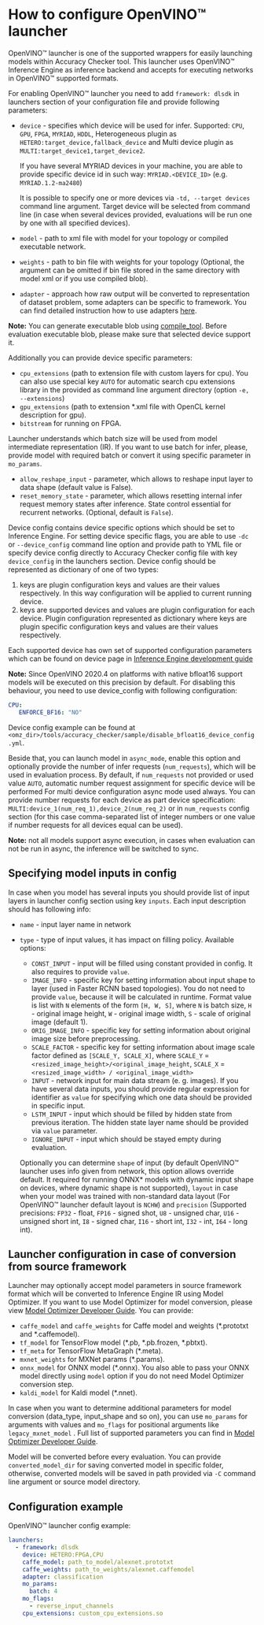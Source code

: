 # How to configure OpenVINO™ launcher

OpenVINO™ launcher is one of the supported wrappers for easily launching models within Accuracy Checker tool. This launcher uses OpenVINO™ Inference Engine as inference backend and accepts for executing networks in OpenVINO™ supported formats.

For enabling OpenVINO™ launcher you need to add `framework: dlsdk` in launchers section of your configuration file and provide following parameters:

* `device` - specifies which device will be used for infer. Supported: `CPU`, `GPU`, `FPGA`, `MYRIAD`, `HDDL`,
    Heterogeneous plugin as `HETERO:target_device,fallback_device` and Multi device plugin as `MULTI:target_device1,target_device2`.

    If you have several MYRIAD devices in your machine, you are able to provide specific device id in such way: `MYRIAD.<DEVICE_ID>` (e.g. `MYRIAD.1.2-ma2480`)

    It is possible to specify one or more devices via `-td, --target devices` command line argument. Target device will be selected from command line (in case when several devices provided, evaluations will be run one by one with all specified devices).
* `model` - path to xml file with model for your topology or compiled executable network.
* `weights` - path to bin file with weights for your topology (Optional, the argument can be omitted if bin file stored in the same directory with model xml or if you use compiled blob).
* `adapter` - approach how raw output will be converted to representation of dataset problem, some adapters can be specific to framework. You can find detailed instruction how to use adapters [here](../adapters/README.md).

**Note:**
   You can generate executable blob using [compile_tool](https://docs.openvinotoolkit.org/latest/_inference_engine_tools_compile_tool_README.html).
   Before evaluation executable blob, please make sure that selected device support it.

Additionally you can provide device specific parameters:

* `cpu_extensions` (path to extension file with custom layers for cpu). You can also use special key `AUTO` for automatic search cpu extensions library in the provided as command line argument directory (option `-e, --extensions`)
* `gpu_extensions` (path to extension *.xml file with OpenCL kernel description for gpu).
* `bitstream` for running on FPGA.

Launcher understands which batch size will be used from model intermediate representation (IR). If you want to use batch for infer, please, provide model with required batch or convert it using specific parameter in `mo_params`.

* `allow_reshape_input` - parameter, which allows to reshape input layer to data shape (default value is False).
* `reset_memory_state` - parameter, which allows resetting internal infer request memory states after inference. State control essential for recurrent networks. (Optional, default is `False`).


Device config contains device specific options which should be set to Inference Engine. For setting device specific flags, you are able to use `-dc` or `--device_config` command line option and provide path to YML file or specify device config directly to Accuracy Checker config file with key `device_config` in the launchers section. Device config should be represented as dictionary of one of two types:
1. keys are plugin configuration keys and values are their values respectively. In this way configuration will be applied to current running device.
2. keys are supported devices and values are plugin configuration for each device. Plugin configuration represented as dictionary where keys are plugin specific configuration keys and values are their values respectively.

Each supported device has own set of supported configuration parameters which can be found on device page in [Inference Engine development guide](https://docs.openvinotoolkit.org/latest/_docs_IE_DG_supported_plugins_Supported_Devices.html)

**Note:** Since OpenVINO 2020.4 on platforms with native bfloat16 support models will be executed on this precision by default. For disabling this behaviour, you need to use device_config with following configuration:
```yml
CPU:
   ENFORCE_BF16: "NO"
```
Device config example can be found at `<omz_dir>/tools/accuracy_checker/sample/disable_bfloat16_device_config.yml`.

Beside that, you can launch model in `async_mode`, enable this option and optionally provide the number of infer requests (`num_requests`), which will be used in evaluation process. By default, if `num_requests` not provided or used value `AUTO`, automatic number request assignment for specific device will be performed
For multi device configuration async mode used always. You can provide number requests for each device as part device specification: `MULTI:device_1(num_req_1),device_2(num_req_2)` or in `num_requests` config section (for this case comma-separated list of integer numbers or one value if number requests for all devices equal can be used).

**Note:** not all models support async execution, in cases when evaluation can not be run in async, the inference will be switched to sync.

## Specifying model inputs in config

In case when you model has several inputs you should provide list of input layers in launcher config section using key `inputs`.
Each input description should has following info:
  * `name` - input layer name in network
  * `type` - type of input values, it has impact on filling policy. Available options:
    * `CONST_INPUT` - input will be filled using constant provided in config. It also requires to provide `value`.
    * `IMAGE_INFO` - specific key for setting information about input shape to layer (used in Faster RCNN based topologies). You do not need to provide `value`, because it will be calculated in runtime. Format value is list with `N` elements of the form `[H, W, S]`, where `N` is batch size, `H` - original image height, `W` - original image width, `S` - scale of original image (default 1).
    * `ORIG_IMAGE_INFO` - specific key for setting information about original image size before preprocessing.
    * `SCALE_FACTOR` - specific key for setting information about image scale factor defined as `[SCALE_Y, SCALE_X]`, where `SCALE_Y` = `<resized_image_height>/<original_image_height`, `SCALE_X` = `<resized_image_width> / <original_image_width>`
    * `INPUT` - network input for main data stream (e. g. images). If you have several data inputs, you should provide regular expression for identifier as `value` for specifying which one data should be provided in specific input.
    * `LSTM_INPUT` - input which should be filled by hidden state from previous iteration. The hidden state layer name should be provided via `value` parameter.
    * `IGNORE_INPUT` - input which should be stayed empty during evaluation.

    Optionally you can determine `shape` of input (by default OpenVINO™ launcher uses info given from network, this option allows override default. It required for running ONNX\* models with dynamic input shape on devices, where dynamic shape is not supported), `layout` in case when your model was trained with non-standard data layout (For OpenVINO™ launcher default layout is `NCHW`)
    and `precision` (Supported precisions: `FP32` - float, `FP16` - signed shot, `U8`  - unsigned char, `U16` - unsigned short int, `I8` - signed char, `I16` - short int, `I32` - int, `I64` - long int).

## Launcher configuration in case of conversion from source framework

Launcher may optionally accept model parameters in source framework format which will be converted to Inference Engine IR using Model Optimizer.
If you want to use Model Optimizer for model conversion, please view [Model Optimizer Developer Guide](https://software.intel.com/en-us/articles/OpenVINO-ModelOptimizer).
You can provide:

* `caffe_model` and `caffe_weights` for Caffe model and weights (*.prototxt and *.caffemodel).
* `tf_model` for TensorFlow model (*.pb, *.pb.frozen, *.pbtxt).
* `tf_meta` for TensorFlow MetaGraph (*.meta).
* `mxnet_weights` for MXNet params (*.params).
* `onnx_model` for ONNX model (*.onnx). You also able to pass your ONNX model directly using `model` option if you do not need Model Optimizer conversion step.
* `kaldi_model` for Kaldi model (*.nnet).

In case when you want to determine additional parameters for model conversion (data_type, input_shape and so on), you can use `mo_params` for arguments with values and `mo_flags` for positional arguments like `legacy_mxnet_model` .
Full list of supported parameters you can find in [Model Optimizer Developer Guide](https://software.intel.com/en-us/articles/OpenVINO-ModelOptimizer).

Model will be converted before every evaluation.
You can provide `converted_model_dir` for saving converted model in specific folder, otherwise, converted models will be saved in path provided via `-C` command line argument or source model directory.

## Configuration example

OpenVINO™ launcher config example:

```yml
launchers:
  - framework: dlsdk
    device: HETERO:FPGA,CPU
    caffe_model: path_to_model/alexnet.prototxt
    caffe_weights: path_to_weights/alexnet.caffemodel
    adapter: classification
    mo_params:
      batch: 4
    mo_flags:
      - reverse_input_channels
    cpu_extensions: custom_cpu_extensions.so
```
